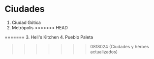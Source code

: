 # Ciudades

1. Ciudad Gótica
2. Metrópolis
<<<<<<< HEAD

=======
3. Hell's Kitchen
4. Pueblo Paleta
>>>>>>> 08f8024 (Ciudades y héroes actualizados)
